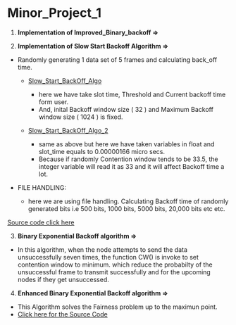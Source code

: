 # Minor_Project_1

1. **Implementation of Improved_Binary_backoff =>**

2. **Implementation of Slow Start Backoff Algorithm =>**
  * Randomly generating 1  data set of 5 frames and calculating back_off time.
 
    * [Slow_Start_BackOff_Algo](https://github.com/kushagra67414/Minor_Project_1/blob/main/Slow%20Start%20Algorithm/case-1/Slow_Start_BackOff_Algo.c)


      * here we have take slot time, Threshold and Current backoff time form user.
      * And, inital Backoff window size ( 32 ) and Maximum Backoff window size ( 1024 ) is fixed.
  
    * [Slow_Start_BackOff_Algo_2](https://github.com/kushagra67414/Minor_Project_1/blob/main/Slow%20Start%20Algorithm/case-1/Slow_Start_BackOff_Algo_2.c)
 
      * same as above but here we have taken variables in float and slot_time equals to 0.00000166 micro secs.
      * Because if randomly Contention window tends to be 33.5, the integer variable will read it as 33 and it will affect Backoff time a lot.
   
  * FILE HANDLING:  
    
    * here we are using file handling. Calculating Backoff time of randomly generated bits i.e 500 bits, 1000 bits, 5000 bits, 20,000 bits etc etc.
    
   [Source code click here](https://github.com/kushagra67414/Minor_Project_1/blob/main/Slow%20Start%20Algorithm/case-2/Slow_Start_using_File_handling_1.3.c)
   
   
3. **Binary Exponential Backoff algorithm =>**

  * In this algorithm, when the node attempts to send the data unsuccessfully seven times, the function CW() is invoke to set contention window to minimum.
  which reduce the probabilty of the unsuccessful frame to transmit successfully and for the upcoming nodes if they get unsuccessed.


4. **Enhanced Binary Exponential Backoff algorithm =>**

 * This Algorithm solves the Fairness problem up to the maximun point.
 * [Click here for the Source Code](https://github.com/kushagra67414/Minor_Project_1/blob/main/Enhanced%20Binary%20Exponential%20Backoff%20algorithm/Enhanced_Binary_Exponential.c)
 
